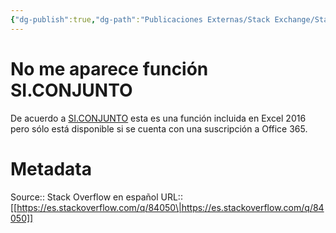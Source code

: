 ```yaml
---
{"dg-publish":true,"dg-path":"Publicaciones Externas/Stack Exchange/Stack Overflow en español/es.stackoverflow.com-84050.md","permalink":"/publicaciones-externas/stack-exchange/stack-overflow-en-espanol/es-stackoverflow-com-84050/","title":"No me aparece función SI.CONJUNTO","hide":true,"noteIcon":"\"0\"","created":"2024-04-03T12:49:10.354-06:00","updated":"2024-04-05T16:43:51.638-06:00"}
---
```


# No me aparece función SI.CONJUNTO

De acuerdo a [SI.CONJUNTO][1] esta es una función incluida en Excel 2016 pero sólo está disponible si se cuenta con una suscripción a Office 365.


  [1]: https://support.office.com/es-es/article/Funci%C3%B3n-SI-CONJUNTO-36329a26-37b2-467c-972b-4a39bd951d45

# Metadata
Source:: Stack Overflow en español
URL:: [[https://es.stackoverflow.com/q/84050\|https://es.stackoverflow.com/q/84050]]


